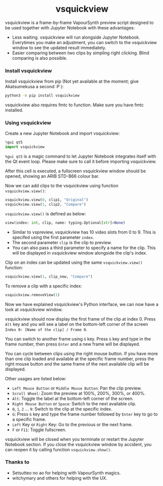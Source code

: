 <h1 align="center">vsquickview</h1>

vsquickview is a frame-by-frame VapourSynth preview script designed to be used together with Jupyter Notebook with these advantages:  

* Less waiting. vsquickview will run alongside Jupyter Notebook. Everytimes you make an adjustment, you can switch to the vsquickview window to see the updated result immediately.  
* Easier comparing between two clips by simpling right clicking. Blind comparing is also possible.  

### Install vsquickview

Install vsquickview from pip (Not yet available at the moment; give Akatsumekusa a second :P ):  

```sh
python3 -m pip install vsquickview
```

vsquickview also requires fmtc to function. Make sure you have fmtc installed.  

### Using vsquickview

Create a new Jupyter Notebook and import vsquickview:  
```py
%gui qt5
import vsquickview
```
`%gui qt5` is a magic command to let Jupyter Notebook integrates itself with the Qt event loop. Please make sure to call it before importing vsquickview.  

After this cell is executed, a fullscreen vsquickview window should be opened, showing an ARIB STD-B66 colour bar.  

Now we can add clips to the vsquickview using function `vsquickview.view()`:  
```py
vsquickview.view(0, clip1, "Original")
vsquickview.view(1, clip2, "Compare")
```

`vsquickview.view()` is defined as below:  
```py
view(index: int, clip, name: typing.Optional[str]=None)
```

* Similar to vspreview, vsquickview has 10 video slots from 0 to 9. This is specifed using the first parameter `index`.  
* The second parameter `clip` is the clip to preview.  
* You can also pass a third parameter to specify a name for the clip. This will be displayed in vsquickview window alongside the clip's index.  

Clip on an index can be updated using the same `vsquickview.view()` function:  
```py
vsquickview.view(1, clip_new, "Compare")
```

To remove a clip with a specific index:  
```py
vsquickview.removeView(1)
```

Now we have explained vsquickview's Python interface, we can now have a look at vsquickview window.  

vsquickview should now display the first frame of the clip at index 0. Press `Alt` key and you will see a label on the bottom-left corner of the screen `Index 0: [Name of the clip] / Frame 0`.  

You can switch to another frame using `G` key. Press `G` key and type in the frame number, then press `Enter` and a new frame will be displayed.  

You can cycle between clips using the right mouse button. If you have more than one clip loaded and available at the specific frame number, press the right mouse button and the same frame of the next available clip will be displayed.  

Other usages are listed below:  

* `Left Mouse Button` or `Middle Mouse Button`: Pan the clip preview.  
* `Scroll Wheel`: Zoom the preview at 100%, 200%, 300%, or 400%.  
* `Alt`: Toggle the label at the bottom-left corner of the screen.  
* `Right Mouse Button` or `Space`: Switch to the next available clip.  
* `0`, `1`, `2` … `9`: Switch to the clip at the specific index.  
* `G`: Press `G` key and type the frame number followed by `Enter` key to go to a specific frame.  
* `Left` Key or `Right` Key: Go to the previous or the next frame.  
* `F` or `F11`: Toggle fullscreen.  

vsquickview will be closed when you terminate or restart the Jupyter Notebook section. If you close the vsquickview window by accident, you can reopen it by calling function `vsquickview.show()`.  

### Thanks to

* Setsutteo no ao for helping with VapourSynth magics.  
* witchymary and others for helping with the UX.  
